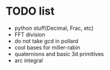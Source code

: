 # TODO list

- python stuff(Decimal, Frac, etc)
- FFT division
- do not take gcd in pollard
- cool bases for miller-rabin
- quaternions and basic 3d primitives
- arc integral

